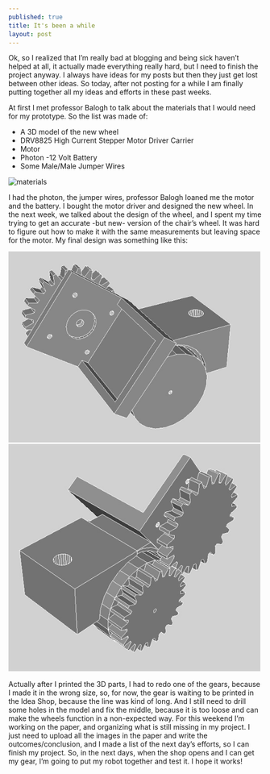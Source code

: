 ```yaml
---
published: true
title: It's been a while
layout: post
---
```

Ok, so I realized that I’m really bad at blogging and being sick haven’t helped at all, it actually made everything really hard, but I need to finish the project anyway. I always have ideas for my posts but then they just get lost between other ideas. So today, after not posting for a while I am finally putting together all my ideas and efforts in these past weeks.

At first I met professor Balogh to talk about the materials that I would need for my prototype. So the list was made of:

- A 3D model of the new wheel
- DRV8825 High Current Stepper Motor Driver Carrier
- Motor
- Photon
-12 Volt Battery
- Some Male/Male Jumper Wires


<img src="../20160711_001624.jpg" width="500" title="materials"/> 


I had the photon, the jumper wires, professor Balogh loaned me the motor and the battery. I bought the motor driver and designed the new wheel.
In the next week, we talked about the design of the wheel, and I spent my time trying to get an accurate -but new- version of the chair’s wheel. It was hard to figure out how to make it with the same measurements but leaving space for the motor. My final design was something like this:


<img src="../1.jpg" width="500" title="materials"/>
<img src="../2.jpg" width="500" title="materials"/>


Actually after I printed the 3D parts, I had to redo one of the gears, because I made it in the wrong size, so, for now, the gear is waiting to be printed in the Idea Shop, because the line was kind of long. And I still need to drill some holes in the model and fix the middle, because it is too loose and can make the wheels function in a non-expected way.
For this weekend I’m working on the paper, and organizing what is still missing in my project. I just need to upload all the images in the paper and write the outcomes/conclusion, and I made a list of the next day’s efforts, so I can finish my project. So, in the next days, when the shop opens and I can get my gear, I’m going to put my robot together and test it. I hope it works!
